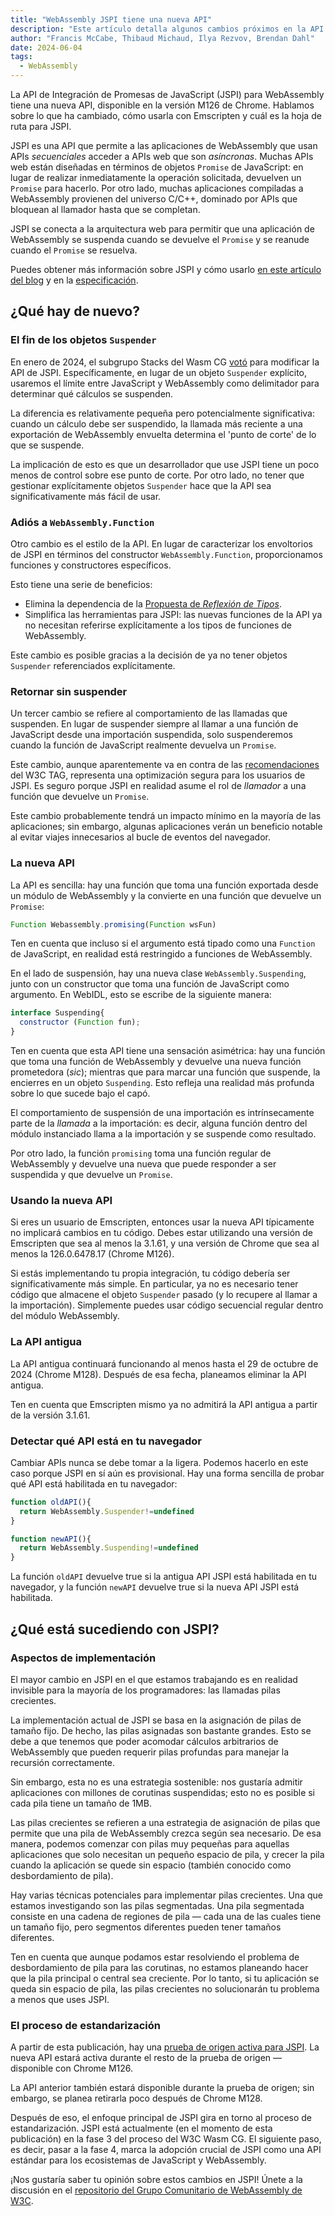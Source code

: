 ```yaml
---
title: "WebAssembly JSPI tiene una nueva API"
description: "Este artículo detalla algunos cambios próximos en la API de Integración de Promesas de JavaScript (JSPI)."
author: "Francis McCabe, Thibaud Michaud, Ilya Rezvov, Brendan Dahl"
date: 2024-06-04
tags: 
  - WebAssembly
---
```

La API de Integración de Promesas de JavaScript (JSPI) para WebAssembly tiene una nueva API, disponible en la versión M126 de Chrome. Hablamos sobre lo que ha cambiado, cómo usarla con Emscripten y cuál es la hoja de ruta para JSPI.

JSPI es una API que permite a las aplicaciones de WebAssembly que usan APIs *secuenciales* acceder a APIs web que son *asíncronas*. Muchas APIs web están diseñadas en términos de objetos `Promise` de JavaScript: en lugar de realizar inmediatamente la operación solicitada, devuelven un `Promise` para hacerlo. Por otro lado, muchas aplicaciones compiladas a WebAssembly provienen del universo C/C++, dominado por APIs que bloquean al llamador hasta que se completan.

<!--truncate-->
JSPI se conecta a la arquitectura web para permitir que una aplicación de WebAssembly se suspenda cuando se devuelve el `Promise` y se reanude cuando el `Promise` se resuelva.

Puedes obtener más información sobre JSPI y cómo usarlo [en este artículo del blog](https://v8.dev/blog/jspi) y en la [especificación](https://github.com/WebAssembly/js-promise-integration).

## ¿Qué hay de nuevo?

### El fin de los objetos `Suspender`

En enero de 2024, el subgrupo Stacks del Wasm CG [votó](https://github.com/WebAssembly/meetings/blob/297ac8b5ac00e6be1fe33b1f4a146cc7481b631d/stack/2024/stack-2024-01-29.md) para modificar la API de JSPI. Específicamente, en lugar de un objeto `Suspender` explícito, usaremos el límite entre JavaScript y WebAssembly como delimitador para determinar qué cálculos se suspenden.

La diferencia es relativamente pequeña pero potencialmente significativa: cuando un cálculo debe ser suspendido, la llamada más reciente a una exportación de WebAssembly envuelta determina el 'punto de corte' de lo que se suspende.

La implicación de esto es que un desarrollador que use JSPI tiene un poco menos de control sobre ese punto de corte. Por otro lado, no tener que gestionar explícitamente objetos `Suspender` hace que la API sea significativamente más fácil de usar.

### Adiós a `WebAssembly.Function`

Otro cambio es el estilo de la API. En lugar de caracterizar los envoltorios de JSPI en términos del constructor `WebAssembly.Function`, proporcionamos funciones y constructores específicos.

Esto tiene una serie de beneficios:

- Elimina la dependencia de la [Propuesta de *Reflexión de Tipos*](https://github.com/WebAssembly/js-types).
- Simplifica las herramientas para JSPI: las nuevas funciones de la API ya no necesitan referirse explícitamente a los tipos de funciones de WebAssembly.

Este cambio es posible gracias a la decisión de ya no tener objetos `Suspender` referenciados explícitamente.

### Retornar sin suspender

Un tercer cambio se refiere al comportamiento de las llamadas que suspenden. En lugar de suspender siempre al llamar a una función de JavaScript desde una importación suspendida, solo suspenderemos cuando la función de JavaScript realmente devuelva un `Promise`.

Este cambio, aunque aparentemente va en contra de las [recomendaciones](https://www.w3.org/2001/tag/doc/promises-guide#accepting-promises) del W3C TAG, representa una optimización segura para los usuarios de JSPI. Es seguro porque JSPI en realidad asume el rol de *llamador* a una función que devuelve un `Promise`.

Este cambio probablemente tendrá un impacto mínimo en la mayoría de las aplicaciones; sin embargo, algunas aplicaciones verán un beneficio notable al evitar viajes innecesarios al bucle de eventos del navegador.

### La nueva API

La API es sencilla: hay una función que toma una función exportada desde un módulo de WebAssembly y la convierte en una función que devuelve un `Promise`:

```js
Function Webassembly.promising(Function wsFun)
```

Ten en cuenta que incluso si el argumento está tipado como una `Function` de JavaScript, en realidad está restringido a funciones de WebAssembly.

En el lado de suspensión, hay una nueva clase `WebAssembly.Suspending`, junto con un constructor que toma una función de JavaScript como argumento. En WebIDL, esto se escribe de la siguiente manera:

```js
interface Suspending{
  constructor (Function fun);
}
```

Ten en cuenta que esta API tiene una sensación asimétrica: hay una función que toma una función de WebAssembly y devuelve una nueva función prometedora (_sic_); mientras que para marcar una función que suspende, la encierres en un objeto `Suspending`. Esto refleja una realidad más profunda sobre lo que sucede bajo el capó.

El comportamiento de suspensión de una importación es intrínsecamente parte de la *llamada* a la importación: es decir, alguna función dentro del módulo instanciado llama a la importación y se suspende como resultado.

Por otro lado, la función `promising` toma una función regular de WebAssembly y devuelve una nueva que puede responder a ser suspendida y que devuelve un `Promise`.

### Usando la nueva API

Si eres un usuario de Emscripten, entonces usar la nueva API típicamente no implicará cambios en tu código. Debes estar utilizando una versión de Emscripten que sea al menos la 3.1.61, y una versión de Chrome que sea al menos la 126.0.6478.17 (Chrome M126).

Si estás implementando tu propia integración, tu código debería ser significativamente más simple. En particular, ya no es necesario tener código que almacene el objeto `Suspender` pasado (y lo recupere al llamar a la importación). Simplemente puedes usar código secuencial regular dentro del módulo WebAssembly.

### La API antigua

La API antigua continuará funcionando al menos hasta el 29 de octubre de 2024 (Chrome M128). Después de esa fecha, planeamos eliminar la API antigua.

Ten en cuenta que Emscripten mismo ya no admitirá la API antigua a partir de la versión 3.1.61.

### Detectar qué API está en tu navegador

Cambiar APIs nunca se debe tomar a la ligera. Podemos hacerlo en este caso porque JSPI en sí aún es provisional. Hay una forma sencilla de probar qué API está habilitada en tu navegador:

```js
function oldAPI(){
  return WebAssembly.Suspender!=undefined
}

function newAPI(){
  return WebAssembly.Suspending!=undefined
}
```

La función `oldAPI` devuelve true si la antigua API JSPI está habilitada en tu navegador, y la función `newAPI` devuelve true si la nueva API JSPI está habilitada.

## ¿Qué está sucediendo con JSPI?

### Aspectos de implementación

El mayor cambio en JSPI en el que estamos trabajando es en realidad invisible para la mayoría de los programadores: las llamadas pilas crecientes.

La implementación actual de JSPI se basa en la asignación de pilas de tamaño fijo. De hecho, las pilas asignadas son bastante grandes. Esto se debe a que tenemos que poder acomodar cálculos arbitrarios de WebAssembly que pueden requerir pilas profundas para manejar la recursión correctamente.

Sin embargo, esta no es una estrategia sostenible: nos gustaría admitir aplicaciones con millones de corutinas suspendidas; esto no es posible si cada pila tiene un tamaño de 1MB.

Las pilas crecientes se refieren a una estrategia de asignación de pilas que permite que una pila de WebAssembly crezca según sea necesario. De esa manera, podemos comenzar con pilas muy pequeñas para aquellas aplicaciones que solo necesitan un pequeño espacio de pila, y crecer la pila cuando la aplicación se quede sin espacio (también conocido como desbordamiento de pila).

Hay varias técnicas potenciales para implementar pilas crecientes. Una que estamos investigando son las pilas segmentadas. Una pila segmentada consiste en una cadena de regiones de pila &mdash; cada una de las cuales tiene un tamaño fijo, pero segmentos diferentes pueden tener tamaños diferentes.

Ten en cuenta que aunque podamos estar resolviendo el problema de desbordamiento de pila para las corutinas, no estamos planeando hacer que la pila principal o central sea creciente. Por lo tanto, si tu aplicación se queda sin espacio de pila, las pilas crecientes no solucionarán tu problema a menos que uses JSPI.

### El proceso de estandarización

A partir de esta publicación, hay una [prueba de origen activa para JSPI](https://v8.dev/blog/jspi-ot). La nueva API estará activa durante el resto de la prueba de origen &mdash; disponible con Chrome M126.

La API anterior también estará disponible durante la prueba de origen; sin embargo, se planea retirarla poco después de Chrome M128.

Después de eso, el enfoque principal de JSPI gira en torno al proceso de estandarización. JSPI está actualmente (en el momento de esta publicación) en la fase 3 del proceso del W3C Wasm CG. El siguiente paso, es decir, pasar a la fase 4, marca la adopción crucial de JSPI como una API estándar para los ecosistemas de JavaScript y WebAssembly.

¡Nos gustaría saber tu opinión sobre estos cambios en JSPI! Únete a la discusión en el [repositorio del Grupo Comunitario de WebAssembly de W3C](https://github.com/WebAssembly/js-promise-integration).
